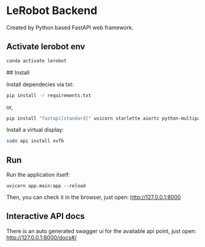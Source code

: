 # LeRobot Backend

Created by Python based FastAPI web framework.

## Activate lerobot env

```bash
conda activate lerobot
```

## Install

Install dependecies via txt:

```bash
pip install -r requirements.txt
```

or,

```bash
pip install "fastapi[standard]" uvicorn starlette aiortc python-multipart opencv-python
```

Install a virtual display:

```bash
sudo api install xvfb
```

## Run

Run the application itself:

```
uvicorn app.main:app --reload
```

Then, you can check it in the browser, just open: http://127.0.0.1:8000

## Interactive API docs

There is an auto generated swagger ui for the available api point, just open: http://127.0.0.1:8000/docs#/
